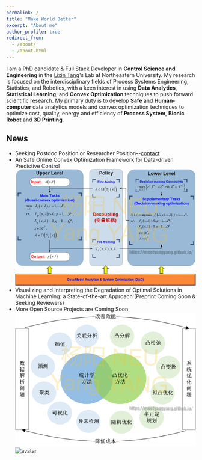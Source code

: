 ```yaml
---
permalink: /
title: "Make World Better"
excerpt: "About me"
author_profile: true
redirect_from: 
  - /about/
  - /about.html
---
```


I am a PhD candidate & Full Stack Developer in **Control Science and Engineering** in the [Lixin Tang](https://scholar.google.com/citations?hl=en&user=qCz1I68AAAAJ)'s Lab at Northeastern University. My research is focused on the interdisciplinary fields of Process Systems Engineering, Statistics, and Robotics, with a keen interest in using **Data Analytics**, **Statistical Learning**, and **Convex Optimization** techniques to push forward scientific research.
My primary duty is to develop **Safe** and **Human-computer** data analytics models and convex optimization techniques to optimize cost, quality, energy and efficiency of **Process System**, **Bionic Robot** and **3D Printing**.&nbsp;
## News
* Seeking Postdoc Position or Researcher Position--[contact](yang_cmu@icloud.com)
* An Safe Online Convex Optimization Framework for Data-driven Predictive Control  
![avatar](/images/cv4.png)
* Visualizing and Interpreting the Degradation of Optimal Solutions in Machine Learning: a State-of-the-art Approach (Preprint Coming Soon & Seeking Reviewers)
* More Open Source Projects are Coming Soon  
![avatar](/images/cv1.png)  
![avatar](/images/cv2.png)
